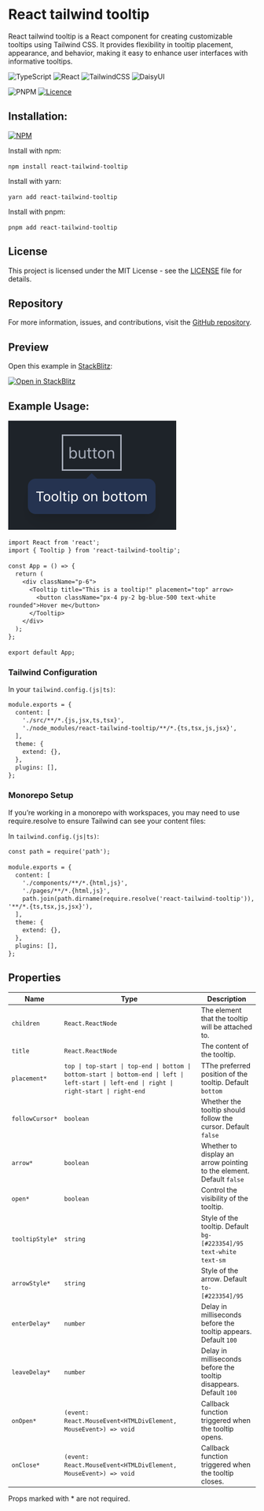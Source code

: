 # React tailwind tooltip

React tailwind tooltip is a React component for creating customizable tooltips using Tailwind CSS. It provides flexibility in tooltip placement, appearance, and behavior, making it easy to enhance user interfaces with informative tooltips.

![TypeScript](https://img.shields.io/badge/typescript-%23007ACC.svg?style=for-the-badge&logo=typescript&logoColor=white)
![React](https://img.shields.io/badge/react-%2320232a.svg?style=for-the-badge&logo=react&logoColor=%2361DAFB)
![TailwindCSS](https://img.shields.io/badge/tailwindcss-%2338B2AC.svg?style=for-the-badge&logo=tailwind-css&logoColor=white)
![DaisyUI](https://img.shields.io/badge/daisyui-5A0EF8?style=for-the-badge&logo=daisyui&logoColor=white)

![PNPM](https://img.shields.io/badge/pnpm-%234a4a4a.svg?style=for-the-badge&logo=pnpm&logoColor=f69220)
[![Licence](https://img.shields.io/github/license/Ileriayo/markdown-badges?style=for-the-badge)](./LICENSE)

## Installation:

[![NPM](https://nodei.co/npm/react-tailwind-tooltip.png?downloads=true&stars=true)](https://www.npmjs.com/package/react-tailwind-tooltip)

Install with npm:

`npm install react-tailwind-tooltip`

Install with yarn:

`yarn add react-tailwind-tooltip`

Install with pnpm:

`pnpm add react-tailwind-tooltip`

## License

This project is licensed under the MIT License - see the [LICENSE](LICENSE) file for details.

## Repository

For more information, issues, and contributions, visit the [GitHub repository](https://github.com/Ramziij/react_tailwind_tooltip).

## Preview

Open this example in [StackBlitz](https://stackblitz.com):

[![Open in StackBlitz](https://developer.stackblitz.com/img/open_in_stackblitz.svg)](https://stackblitz.com/fork/github/Ramziij/react-tailwind-tooltip/tree/main/example?title=react-tailwind-tooltip-example&file=src/App.tsx)

## Example Usage:

![Example](./images/example.png)

```tsx
import React from 'react';
import { Tooltip } from 'react-tailwind-tooltip';

const App = () => {
  return (
    <div className="p-6">
      <Tooltip title="This is a tooltip!" placement="top" arrow>
        <button className="px-4 py-2 bg-blue-500 text-white rounded">Hover me</button>
      </Tooltip>
    </div>
  );
};

export default App;
```

### Tailwind Configuration

In your `tailwind.config.(js|ts)`:

```tsx
module.exports = {
  content: [
    './src/**/*.{js,jsx,ts,tsx}',
    './node_modules/react-tailwind-tooltip/**/*.{ts,tsx,js,jsx}',
  ],
  theme: {
    extend: {},
  },
  plugins: [],
};
```

### Monorepo Setup

If you’re working in a monorepo with workspaces, you may need to use require.resolve to ensure Tailwind can see your content files:

In `tailwind.config.(js|ts)`:

```tsx
const path = require('path');

module.exports = {
  content: [
    './components/**/*.{html,js}',
    './pages/**/*.{html,js}',
    path.join(path.dirname(require.resolve('react-tailwind-tooltip')), '**/*.{ts,tsx,js,jsx}'),
  ],
  theme: {
    extend: {},
  },
  plugins: [],
};
```

## Properties

| Name            | Type                                                                                                                                         | Description                                                          |
| --------------- | -------------------------------------------------------------------------------------------------------------------------------------------- | -------------------------------------------------------------------- |
| `children`      | `React.ReactNode`                                                                                                                            | The element that the tooltip will be attached to.                    |
| `title`         | `React.ReactNode`                                                                                                                            | The content of the tooltip.                                          |
| `placement*`    | `top \| top-start \| top-end \| bottom \| bottom-start \| bottom-end \| left \| left-start \| left-end \| right \| right-start \| right-end` | TThe preferred position of the tooltip. Default `bottom`             |
| `followCursor*` | `boolean`                                                                                                                                    | Whether the tooltip should follow the cursor. Default `false`        |
| `arrow*`        | `boolean`                                                                                                                                    | Whether to display an arrow pointing to the element. Default `false` |
| `open*`         | `boolean`                                                                                                                                    | Control the visibility of the tooltip.                               |
| `tooltipStyle*` | `string`                                                                                                                                     | Style of the tooltip. Default `bg-[#223354]/95 text-white text-sm`   |
| `arrowStyle*`   | `string`                                                                                                                                     | Style of the arrow. Default `to-[#223354]/95`                        |
| `enterDelay*`   | `number`                                                                                                                                     | Delay in milliseconds before the tooltip appears. Default `100`      |
| `leaveDelay*`   | `number`                                                                                                                                     | Delay in milliseconds before the tooltip disappears. Default `100`   |
| `onOpen*`       | `(event: React.MouseEvent<HTMLDivElement, MouseEvent>) => void`                                                                              | Callback function triggered when the tooltip opens.                  |
| `onClose*`      | `(event: React.MouseEvent<HTMLDivElement, MouseEvent>) => void`                                                                              | Callback function triggered when the tooltip closes.                 |

Props marked with \* are not required.
